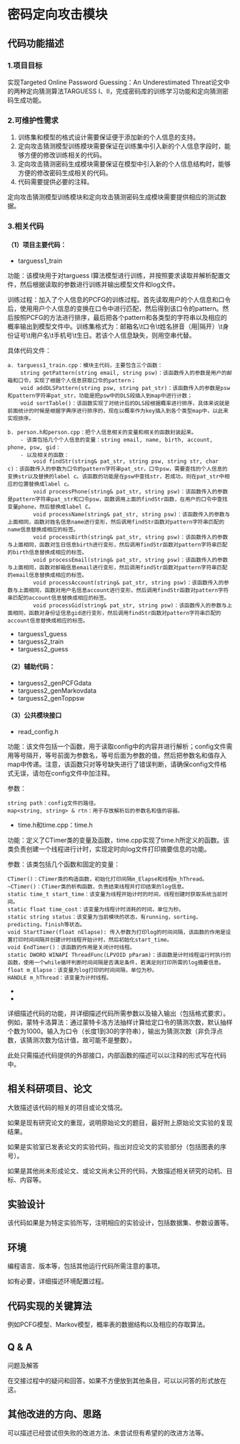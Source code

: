 # 密码定向攻击模块

## 代码功能描述
### 1.项目目标
实现Targeted Online Password Guessing：An Underestimated Threat论文中的两种定向猜测算法TARGUESS I、Ⅱ，完成密码库的训练学习功能和定向猜测密码生成功能。

### 2.可维护性需求
1. 训练集和模型的格式设计需要保证便于添加新的个人信息的支持。
1. 定向攻击猜测模型训练模块需要保证在训练集中引入新的个人信息字段时，能够方便的修改训练相关的代码。
1. 定向攻击猜测密码生成模块需要保证在模型中引入新的个人信息结构时，能够方便的修改密码生成相关的代码。
1. 代码需要提供必要的注释。

定向攻击猜测模型训练模块和定向攻击猜测密码生成模块需要提供相应的测试数据。

### 3.相关代码
#### （1）项目主要代码：
- targuess1_train

功能：该模块用于对targuess I算法模型进行训练，并按照要求读取并解析配置文件，然后根据读取的参数进行训练并输出模型文件和log文件。

训练过程：加入了个人信息的PCFG的训练过程。首先读取用户的个人信息和口令后，使用用户个人信息的变换在口令中进行匹配，然后得到该口令的pattern。然后按照PCFG的方法进行排序，最后把各个pattern和各类型的字符串以及相应的概率输出到模型文件中。训练集格式为：邮箱名\t口令\t姓名拼音（用|隔开）\t身份证号\t用户名\t手机号\t生日。若该个人信息缺失，则用空串代替。

具体代码文件：

    a. targuess1_train.cpp：模块主代码，主要包含三个函数：
        string getPattern(string email, string psw)：该函数传入的参数是用户的邮箱和口令，实现了根据个人信息获取口令的pattern；
        void addDLSPattern(string psw, string pat_str)：该函数传入的参数是psw和pattern字符串pat_str，功能是把psw中的DLS段插入到map中进行计数；
        void sortTable()：该函数实现了对统计后的DLS段根据概率进行排序，具体来说就是前面统计的时候是根据字典序进行排序的，现在以概率作为key插入到各个类型map中，以此来实现排序。

    b. person.h和person.cpp：把个人信息相关的变量和相关的函数封装起来。
        - 该类包括几个个人信息的变量：string email, name, birth, account, phone, psw, gid：
        - 以及相关的函数：
            void findStr(string& pat_str, string psw, string str, char c)：该函数传入的参数为口令的pattern字符串pat_str，口令psw，需要查找的个人信息的变换str以及替换的label c。该函数的功能是在psw中查找str，若成功，则在pat_str中相应的位置替换成label c。
            void processPhone(string& pat_str, string psw)：该函数传入的参数是pattern字符串pat_str和口令psw，函数调用上面的findStr函数，在用户的口令中查找变量phone，然后替换成label C。
            void processName(string& pat_str, string psw)：该函数传入的参数与上面相同，函数对姓名信息name进行变形，然后调用findStr函数对pattern字符串匹配的name信息替换成相应的标签。
            void processBirth(string& pat_str, string psw)：该函数传入的参数与上面相同，函数对生日信息birth进行变形，然后调用findStr函数对pattern字符串匹配的birth信息替换成相应的标签。
            void processEmail(string& pat_str, string psw)：该函数传入的参数与上面相同，函数对邮箱信息email进行变形，然后调用findStr函数对pattern字符串匹配的email信息替换成相应的标签。
            void processAccount(string& pat_str, string psw)：该函数传入的参数与上面相同，函数对用户名信息account进行变形，然后调用findStr函数对pattern字符串匹配的account信息替换成相应的标签。
            void processGid(string& pat_str, string psw)：该函数传入的参数与上面相同，函数对身份证信息gid进行变形，然后调用findStr函数对pattern字符串匹配的account信息替换成相应的标签。

- targuess1_guess
- targuess2_train
- targuess2_guess
#### （2）辅助代码：
- targuess2_genPCFGdata
- targuess2_genMarkovdata
- targuess2_genToppsw
#### （3）公共模块接口
- read_config.h

功能：该文件包括一个函数，用于读取config中的内容并进行解析；config文件需用等号隔开，等号前面为参数名，等号后面为参数的值，然后把参数名和值存入map中传递。注意，该函数只对等号缺失进行了错误判断，请确保config文件格式无误，请勿在config文件中加注释。

参数：

    string path：config文件的路径。
    map<string, string> & rtn：用于存放解析后的参数名和值的容器。
- time.h和time.cpp：time.h

功能：定义了CTimer类的变量及函数，time.cpp实现了time.h所定义的函数。该类负责创建一个线程进行计时，实现定时向log文件打印摘要信息的功能。

参数：该类包括几个函数和固定的变量：

    CTimer()：CTimer类的构造函数，初始化打印间隔m_Elapse和线程m_hThread。
    ~CTimer()：CTimer类的析构函数，负责结束线程并打印结束的log信息。
    static time_t start_time：该变量为线程开始计时的时间，线程创建时获取系统当前时间。
    static float time_cost：该变量为线程计时消耗的时间，单位为秒。
    static string status：该变量为当前模块的状态，有running，sorting，predicting，finish等状态。
    void StartTimer(float nElapse): 传入参数为打印log的时间间隔，该函数的作用是设置打印时间间隔并创建计时线程开始计时，然后初始化start_time。
    void EndTimer()：该函数的作用是关闭计时线程。
    static DWORD WINAPI ThreadFunc(LPVOID pParam)：该函数是计时线程运行时执行的函数，使用一个while循环判断时间间隔是否满足条件，若满足则打印所需的log摘要信息。
    float m_Elapse：该变量为log打印的时间间隔，单位为秒。
    HANDLE m_hThread：该变量为计时线程。

- 
- 

详细描述代码的功能，并详细描述代码所需参数以及输入输出（包括格式要求）。
例如，蒙特卡洛算法：通过蒙特卡洛方法抽样计算给定口令的猜测次数，默认抽样个数为1000。输入为口令（长度1到30的字符串），输出为猜测次数（非负浮点数，该猜测次数为估计值，故可能不是整数）。

此处只需描述代码提供的外部接口，内部函数的描述可以以注释的形式写在代码中。

## 相关科研项目、论文
大致描述该代码的相关的项目或论文情况。

如果是现有研究论文的重现，说明原始论文的题目，最好附上原始论文实验的复现结果。

如果是实验室已发表论文的实验代码，指出对应论文的实验部分（包括图表的序号）。

如果是其他尚未形成论文、或论文尚未公开的代码，大致描述相关研究的动机、目标、内容等。

## 实验设计
该代码如果是为特定实验所写，注明相应的实验设计，包括数据集、参数设置等。

## 环境
编程语言、版本等，包括其他运行代码所需注意的事项。

如有必要，详细描述环境配置过程。

## 代码实现的关键算法
例如PCFG模型、Markov模型，概率表的数据结构以及相应的存取算法。

## Q & A
问题及解答

在交接过程中的疑问和回答，如果不方便放到其他条目，可以以问答的形式放在这。

## 其他改进的方向、思路
可以描述已经尝试但失败的改进方法、未尝试但有希望的的改进方法等。
